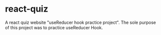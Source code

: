 # react-quiz

A react quiz website "useReducer hook practice project". The sole purpose of this project was to practice useReducer Hook.
